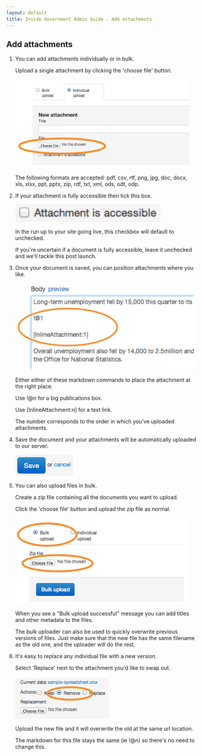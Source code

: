 ```yaml
---
layout: default
title: Inside Government Admin Guide - Add attachments
---
```


## Add attachments

1. You can add attachments individually or in bulk.

	Upload a single attachment by clicking the 'choose file' button. 
	
	![Add attachments 1](add-attachments-1.png)
	
	The following formats are accepted: pdf, csv, rtf, png, jpg, doc, docx, xls, xlsx, ppt, pptx, zip, rdf, txt, xml, ods, odt, odp.
	
2. If your attachment is fully accessible then tick this box.

	![Add attachments 2](add-attachments-2.png)
	
	In the run up to your site going live, this checkbox will default to unchecked. 
	
	If you're uncertain if a document is fully accessible, leave it unchecked and we'll tackle this post launch.
	
3. Once your document is saved, you can position attachments where you like. 

	![Add attachments 3](add-attachments-3.png)
	
	Either either of these markdown commands to place the attachment at the right place.
	
	Use !@n for a big publications box.
	
	Use [InlineAttachment:n] for a text link.
	
	The number corresponds to the order in which you've uploaded attachments.
	
4. Save the document and your attachments will be automatically uploaded to our server.

	![Create new document 4](creating-a-new-doc-4.png)
	
5. You can also upload files in bulk.

	Create a zip file containing all the documents you want to upload.
	
	Click the 'choose file' button and upload the zip file as normal.
	
	![Add attachments 4](add-attachments-4.png)

	When you see a "Bulk upload successful" message you can add titles and other metadata to the files.

	The bulk uploader can also be used to quickly overwrite previous versions of files. Just make sure that the new file has the same filename as the old one, and the uploader will do the rest.
	
6. It's easy to replace any individual file with a new version.

	Select 'Replace' next to the attachment you'd like to swap out.
	
	![Add attachments 5](add-attachments-5.png)
	
	Upload the new file and it will overwrite the old at the same url location.
	
	The markdown for this file stays the same (ie !@n) so there's no need to change this.


